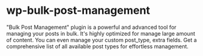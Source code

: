 # wp-bulk-post-management
"Bulk Post Management" plugin is a powerful and advanced tool for managing your posts in bulk. It's highly optimized for manage large amount of content. You can even manage your custom post_type, extra fields. Get a comprehensive list of all available post types for effortless management.
